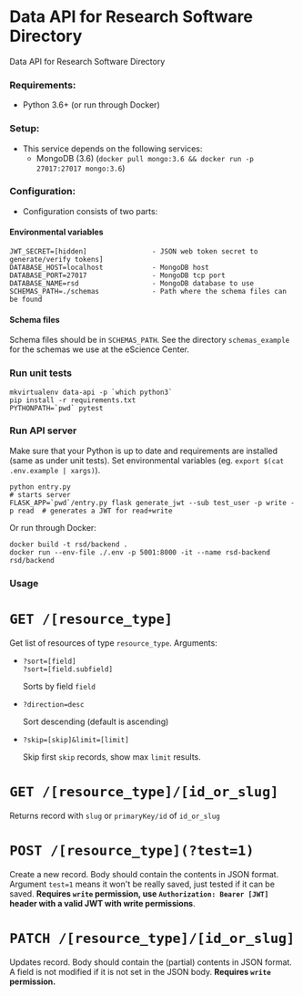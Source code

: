# Data API for Research Software Directory

Data API for Research Software Directory
### Requirements:
- Python 3.6+ (or run through Docker)

### Setup:
- This service depends on the following services:
    -   MongoDB (3.6) (`docker pull mongo:3.6 && docker run -p 27017:27017 mongo:3.6`)


### Configuration:
- Configuration consists of two parts:
#### Environmental variables
```
JWT_SECRET=[hidden]                - JSON web token secret to generate/verify tokens]
DATABASE_HOST=localhost            - MongoDB host
DATABASE_PORT=27017                - MongoDB tcp port
DATABASE_NAME=rsd                  - MongoDB database to use
SCHEMAS_PATH=./schemas             - Path where the schema files can be found
```
#### Schema files
Schema files should be in `SCHEMAS_PATH`. See the directory `schemas_example`
for the schemas we use at the eScience Center.

### Run unit tests
```
mkvirtualenv data-api -p `which python3`
pip install -r requirements.txt
PYTHONPATH=`pwd` pytest
```

### Run API server
Make sure that your Python is up to date and requirements are installed (same as under unit tests).
Set environmental variables (eg. `export $(cat .env.example | xargs)`).
```
python entry.py                                                               # starts server
FLASK_APP=`pwd`/entry.py flask generate_jwt --sub test_user -p write -p read  # generates a JWT for read+write
```
Or run through Docker:
```
docker build -t rsd/backend .
docker run --env-file ./.env -p 5001:8000 -it --name rsd-backend rsd/backend
```

### Usage
# `GET /[resource_type]`

Get list of resources of type `resource_type`. Arguments:
- ```
  ?sort=[field]
  ?sort=[field.subfield]
  ```
  Sorts by field `field`

- ```
  ?direction=desc
  ```
  Sort descending (default is ascending)

- ```
  ?skip=[skip]&limit=[limit]
  ```
  Skip first `skip` records, show max `limit` results.

# `GET /[resource_type]/[id_or_slug]`
Returns record with `slug` or `primaryKey/id` of `id_or_slug`

# `POST /[resource_type](?test=1)`
Create a new record. Body should contain the contents in JSON format.
Argument `test=1` means it won't be really saved, just tested if it can be saved.
**Requires `write` permission, use `Authorization: Bearer [JWT]` header with a valid JWT with write permissions**.

# `PATCH /[resource_type]/[id_or_slug]`
Updates record. Body should contain the (partial) contents in JSON format.
A field is not modified if it is not set in the JSON body.
**Requires `write` permission.**
